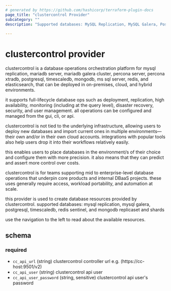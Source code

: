 ```yaml
---
# generated by https://github.com/hashicorp/terraform-plugin-docs
page_title: "clustercontrol Provider"
subcategory: ""
description: "Supported databases: MySQL Replication, MySQL Galera, PostgreSQL, TimeScaleDB, Redis Sentinel, and MongoDB ReplicaSet and Shards"
  
---
```


# clustercontrol provider

clustercontrol is a database operations orchestration platform for 
mysql replication, mariadb server, mariadb galera cluster, percona server, 
percona xtradb, postgresql, timescaledb, mongodb, ms sql server, redis, and elasticsearch, 
that can be deployed in on-premises, cloud, and hybrid environments.

it supports full-lifecycle database ops such as deployment, replication, high availability, 
monitoring (including at the query level), disaster recovery, security, and user management. 
all operations can be configured and managed from the gui, cli, or api.

clustercontrol is not tied to the underlying infrastructure, allowing users to deploy new databases and 
import current ones in multiple environments—their own and/or in their own cloud accounts. 
integrations with popular tools also help users drop it into their workflows relatively easily.

this enables users to place databases in the environment/s of their choice and configure them with more precision. 
it also means that they can predict and assert more control over costs.

clustercontrol is for teams supporting mid to enterprise-level database operations that underpin core products and internal DBaaS projects.
these uses generally require access, workload portability, and automation at scale.


this provider is used to create database resources provided by clustercontrol. 
supported databases: mysql replication, mysql galera, postgresql, timescaledb, redis sentinel, and mongodb replicaset and shards

use the navigation to the left to read about the available resources.




<!-- schema generated by tfplugindocs -->
## schema

### required

- `cc_api_url` (string) clustercontrol controller url e.g. (https://cc-host:9501/v2)
- `cc_api_user` (string) clustercontrol api user
- `cc_api_user_password` (string, sensitive) clustercontrol api user's password
